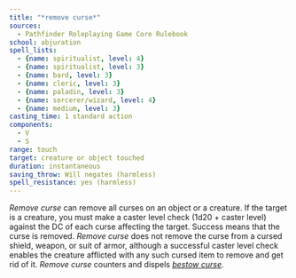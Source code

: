 ```yaml
---
title: "*remove curse*"
sources:
  - Pathfinder Roleplaying Game Core Rulebook
school: abjuration
spell_lists:
  - {name: spiritualist, level: 4}
  - {name: spiritualist, level: 3}
  - {name: bard, level: 3}
  - {name: cleric, level: 3}
  - {name: paladin, level: 3}
  - {name: sorcerer/wizard, level: 4}
  - {name: medium, level: 3}
casting_time: 1 standard action
components:
  - V
  - S
range: touch
target: creature or object touched
duration: instantaneous
saving_throw: Will negates (harmless)
spell_resistance: yes (harmless)
---
```


*Remove curse* can remove all curses on an object or a creature. If the target is a creature, you must make a caster level check (1d20 + caster level) against the DC of each curse affecting the target. Success means that the curse is removed. *Remove curse* does not remove the curse from a cursed shield, weapon, or suit of armor, although a successful caster level check enables the creature afflicted with any such cursed item to remove and get rid of it. *Remove curse* counters and dispels [*bestow curse*](/spells/bestow-curse/).

